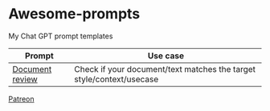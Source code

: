 # Awesome-prompts

My Chat GPT prompt templates

| Prompt                                  | Use case |
|-----------------------------------------|----------|
| [Document review](./document_review.md) | Check if your document/text matches the target style/context/usecase |


[Patreon](patreon.com/slushkovskis)

